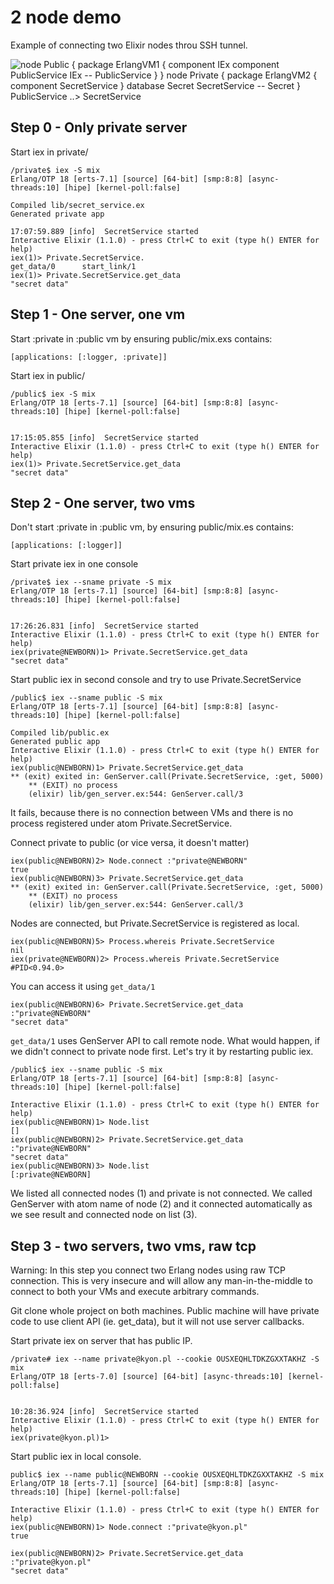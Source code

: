 # 2 node demo

Example of connecting two Elixir nodes throu SSH tunnel.

![
    node Public {
      package ErlangVM1 {
        component IEx
        component PublicService
        IEx -- PublicService
      }
    }
    node Private {
      package ErlangVM2 {
        component SecretService
      }
      database Secret
      SecretService -- Secret
    }
    PublicService ..> SecretService
](http://plantuml.com:80/plantuml/png/oyjFILK8A4tAoKnMgEPIK2X8JCvEJ4zLS2tAISnB3_Cr18igA2JdvnRavwNcbIXukbQWYK2q1wSMbMKcfuBbW6eKT7Kn96gvQhdom1OMPPObbgHYjT48myRWrEIYr19aOnGKKX9B4fCIYrEXaa0H55KWsw4ojLmepb3GqxD3LGi0)

## Step 0 - Only private server

Start iex in private/

    /private$ iex -S mix
    Erlang/OTP 18 [erts-7.1] [source] [64-bit] [smp:8:8] [async-threads:10] [hipe] [kernel-poll:false]

    Compiled lib/secret_service.ex
    Generated private app

    17:07:59.889 [info]  SecretService started
    Interactive Elixir (1.1.0) - press Ctrl+C to exit (type h() ENTER for help)
    iex(1)> Private.SecretService.
    get_data/0      start_link/1    
    iex(1)> Private.SecretService.get_data
    "secret data"

## Step 1 - One server, one vm

Start :private in :public vm by ensuring public/mix.exs contains:

    [applications: [:logger, :private]]

Start iex in public/

    /public$ iex -S mix
    Erlang/OTP 18 [erts-7.1] [source] [64-bit] [smp:8:8] [async-threads:10] [hipe] [kernel-poll:false]


    17:15:05.855 [info]  SecretService started
    Interactive Elixir (1.1.0) - press Ctrl+C to exit (type h() ENTER for help)
    iex(1)> Private.SecretService.get_data
    "secret data"

## Step 2 - One server, two vms

Don't start :private in :public vm, by ensuring public/mix.es contains:

    [applications: [:logger]]

Start private iex in one console

    /private$ iex --sname private -S mix
    Erlang/OTP 18 [erts-7.1] [source] [64-bit] [smp:8:8] [async-threads:10] [hipe] [kernel-poll:false]


    17:26:26.831 [info]  SecretService started
    Interactive Elixir (1.1.0) - press Ctrl+C to exit (type h() ENTER for help)
    iex(private@NEWBORN)1> Private.SecretService.get_data
    "secret data"

Start public iex in second console and try to use Private.SecretService

    /public$ iex --sname public -S mix
    Erlang/OTP 18 [erts-7.1] [source] [64-bit] [smp:8:8] [async-threads:10] [hipe] [kernel-poll:false]

    Compiled lib/public.ex
    Generated public app
    Interactive Elixir (1.1.0) - press Ctrl+C to exit (type h() ENTER for help)
    iex(public@NEWBORN)1> Private.SecretService.get_data
    ** (exit) exited in: GenServer.call(Private.SecretService, :get, 5000)
        ** (EXIT) no process
        (elixir) lib/gen_server.ex:544: GenServer.call/3

It fails, because there is no connection between VMs and there is no process
registered under atom Private.SecretService.

Connect private to public (or vice versa, it doesn't matter)

    iex(public@NEWBORN)2> Node.connect :"private@NEWBORN"
    true
    iex(public@NEWBORN)3> Private.SecretService.get_data         
    ** (exit) exited in: GenServer.call(Private.SecretService, :get, 5000)
        ** (EXIT) no process
        (elixir) lib/gen_server.ex:544: GenServer.call/3

Nodes are connected, but Private.SecretService is registered as local.

    iex(public@NEWBORN)5> Process.whereis Private.SecretService
    nil
    iex(private@NEWBORN)2> Process.whereis Private.SecretService
    #PID<0.94.0>

You can access it using `get_data/1`

    iex(public@NEWBORN)6> Private.SecretService.get_data :"private@NEWBORN"
    "secret data"

`get_data/1` uses GenServer API to call remote node. What would happen, if
we didn't connect to private node first. Let's try it by restarting public iex.

    /public$ iex --sname public -S mix
    Erlang/OTP 18 [erts-7.1] [source] [64-bit] [smp:8:8] [async-threads:10] [hipe] [kernel-poll:false]

    Interactive Elixir (1.1.0) - press Ctrl+C to exit (type h() ENTER for help)
    iex(public@NEWBORN)1> Node.list
    []
    iex(public@NEWBORN)2> Private.SecretService.get_data :"private@NEWBORN"
    "secret data"
    iex(public@NEWBORN)3> Node.list
    [:private@NEWBORN]

We listed all connected nodes (1) and private is not connected. We called
GenServer with atom name of node (2) and it connected automatically as we see
result and connected node on list (3).

## Step 3 - two servers, two vms, raw tcp

Warning: In this step you connect two Erlang nodes using raw TCP connection.
This is very insecure and will allow any man-in-the-middle to connect to both
your VMs and execute arbitrary commands.

Git clone whole project on both machines. Public machine will have private code
to use client API (ie. get_data), but it will not use server callbacks.

Start private iex on server that has public IP.

    /private# iex --name private@kyon.pl --cookie OUSXEQHLTDKZGXXTAKHZ -S mix
    Erlang/OTP 18 [erts-7.0] [source] [64-bit] [async-threads:10] [kernel-poll:false]


    10:28:36.924 [info]  SecretService started
    Interactive Elixir (1.1.0) - press Ctrl+C to exit (type h() ENTER for help)
    iex(private@kyon.pl)1>

Start public iex in local console.

    public$ iex --name public@NEWBORN --cookie OUSXEQHLTDKZGXXTAKHZ -S mix                                                                                                   
    Erlang/OTP 18 [erts-7.1] [source] [64-bit] [smp:8:8] [async-threads:10] [hipe] [kernel-poll:false]

    Interactive Elixir (1.1.0) - press Ctrl+C to exit (type h() ENTER for help)
    iex(public@NEWBORN)1> Node.connect :"private@kyon.pl"
    true

    iex(public@NEWBORN)2> Private.SecretService.get_data :"private@kyon.pl"
    "secret data"
